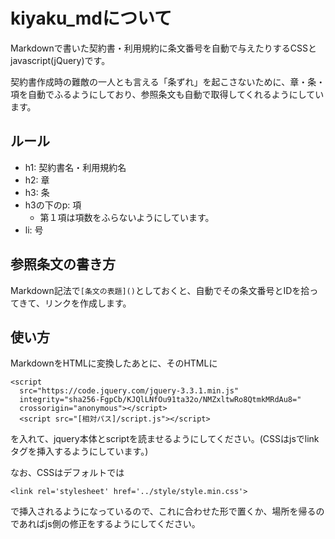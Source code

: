 # kiyaku_mdについて
Markdownで書いた契約書・利用規約に条文番号を自動で与えたりするCSSとjavascript(jQuery)です。

契約書作成時の難敵の一人とも言える「条ずれ」を起こさないために、章・条・項を自動でふるようにしており、参照条文も自動で取得してくれるようにしています。

## ルール
- h1: 契約書名・利用規約名
- h2: 章
- h3: 条
- h3の下のp: 項
  - 第１項は項数をふらないようにしています。
- li: 号

## 参照条文の書き方
Markdown記法で```[条文の表題]()```としておくと、自動でその条文番号とIDを拾ってきて、リンクを作成します。

## 使い方
MarkdownをHTMLに変換したあとに、そのHTMLに

```
<script
  src="https://code.jquery.com/jquery-3.3.1.min.js"
  integrity="sha256-FgpCb/KJQlLNfOu91ta32o/NMZxltwRo8QtmkMRdAu8="
  crossorigin="anonymous"></script>
  <script src="[相対パス]/script.js"></script>
```

を入れて、jquery本体とscriptを読ませるようにしてください。(CSSはjsでlinkタグを挿入するようにしています。)

なお、CSSはデフォルトでは
```
<link rel='stylesheet' href='../style/style.min.css'>
```
で挿入されるようになっているので、これに合わせた形で置くか、場所を帰るのであればjs側の修正をするようにしてください。